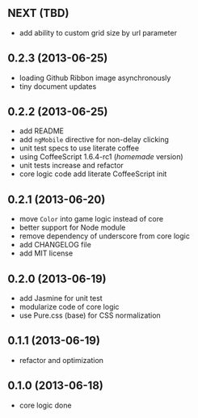 ## NEXT (TBD)

- add ability to custom grid size by url parameter


## 0.2.3 (2013-06-25)

- loading Github Ribbon image asynchronously
- tiny document updates


## 0.2.2 (2013-06-25)

- add README
- add `ngMobile` directive for non-delay clicking
- unit test specs to use literate coffee
- using CoffeeScript 1.6.4-rc1 (*homemade* version)
- unit tests increase and refactor
- core logic code add literate CoffeeScript init


## 0.2.1 (2013-06-20)

- move `Color` into game logic instead of core
- better support for Node module
- remove dependency of underscore from core logic
- add CHANGELOG file
- add MIT license


## 0.2.0 (2013-06-19)

- add Jasmine for unit test
- modularize code of core logic
- use Pure.css (base) for CSS normalization


## 0.1.1 (2013-06-19)

- refactor and optimization


## 0.1.0 (2013-06-18)

- core logic done
